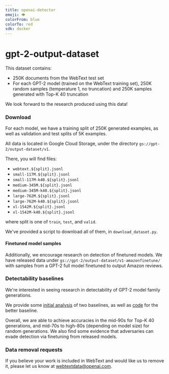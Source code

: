 ```yaml
---
title: openai-detector
emoji: 👁️
colorFrom: blue
colorTo: red
sdk: docker
---
```

# gpt-2-output-dataset

This dataset contains:
- 250K documents from the WebText test set
- For each GPT-2 model (trained on the WebText training set), 250K random samples (temperature 1, no truncation) and 250K samples generated with Top-K 40 truncation

We look forward to the research produced using this data!

### Download

For each model, we have a training split of 250K generated examples, as well as validation and test splits of 5K examples.

All data is located in Google Cloud Storage, under the directory `gs://gpt-2/output-dataset/v1`.

There, you will find files:

- `webtext.${split}.jsonl`
- `small-117M.${split}.jsonl`
- `small-117M-k40.${split}.jsonl`
- `medium-345M.${split}.jsonl`
- `medium-345M-k40.${split}.jsonl`
- `large-762M.${split}.jsonl`
- `large-762M-k40.${split}.jsonl`
- `xl-1542M.${split}.jsonl`
- `xl-1542M-k40.${split}.jsonl`

where split is one of `train`, `test`, and `valid`.

We've provided a script to download all of them, in `download_dataset.py`.

#### Finetuned model samples

Additionally, we encourage research on detection of finetuned models.  We have released data under `gs://gpt-2/output-dataset/v1-amazonfinetune/` with samples from a GPT-2 full model finetuned to output Amazon reviews.

### Detectability baselines

We're interested in seeing research in detectability of GPT-2 model family generations.

We provide some [initial analysis](detection.md) of two baselines, as well as [code](./baseline.py) for the better baseline.

Overall, we are able to achieve accuracies in the mid-90s for Top-K 40 generations, and mid-70s to high-80s (depending on model size) for random generations.  We also find some evidence that adversaries can evade detection via finetuning from released models.

### Data removal requests

If you believe your work is included in WebText and would like us to remove it, please let us know at webtextdata@openai.com.
